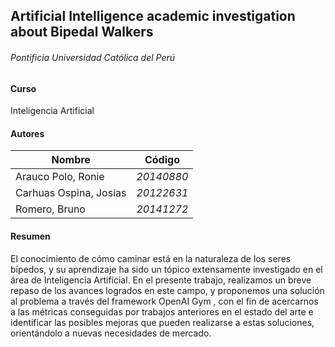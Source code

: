 Artificial Intelligence academic investigation about Bipedal Walkers
------

###### Pontificia Universidad Católica del Perú

#### Curso

Inteligencia Artificial

#### Autores

| Nombre                 | Código     |
| ---------------------- | ---------- |
| Arauco Polo, Ronie     | *20140880* |
| Carhuas Ospina, Josias | *20122631* |
| Romero, Bruno          | *20141272* |

#### Resumen

El conocimiento de cómo caminar está en la naturaleza de los seres bípedos, y su aprendizaje ha sido un tópico extensamente investigado en el área de Inteligencia Artificial. En el presente trabajo, realizamos un breve repaso de los avances logrados en este campo, y proponemos una solución al problema a través del framework OpenAI Gym , con el fin de acercarnos a las métricas conseguidas por trabajos anteriores en el estado del arte e identificar las posibles mejoras que pueden realizarse a estas soluciones, orientándolo a nuevas necesidades de mercado.
